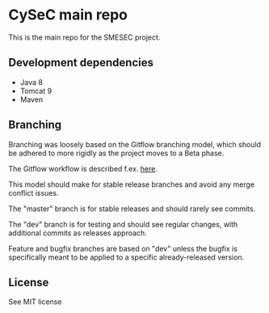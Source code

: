 # CySeC main repo

This is the main repo for the SMESEC project.

## Development dependencies

* Java 8
* Tomcat 9
* Maven

## Branching

Branching was loosely based on the Gitflow branching model, which should be adhered
to more rigidly as the project moves to a Beta phase.

The Gitflow workflow is described f.ex. [here](https://www.atlassian.com/git/tutorials/comparing-workflows/gitflow-workflow).

This model should make for stable release branches and avoid any merge conflict issues.

The "master" branch is for stable releases and should rarely see commits.

The "dev" branch is for testing and should see regular changes, with additional commits
as releases approach.

Feature and bugfix branches are based on "dev" unless the bugfix is specifically meant to be applied to
a specific already-released version.

## License
See MIT license